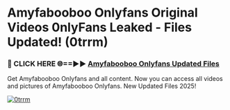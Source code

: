 # Amyfabooboo Onlyfans Original Videos 0nlyFans Leaked - Files Updated! (0trrm)

<h3>🔴 CLICK HERE 🌐==►► <a href="https://tinyurl.com/ehrbuxhb" rel="nofollow">Amyfabooboo Onlyfans Updated Files</a></h3>

Get Amyfabooboo Onlyfans and all content. Now you can access all videos and pictures of Amyfabooboo Onlyfans. New Updated Files 2025!

[![0trrm](https://i.imgur.com/lVYEuWS.gif)](https://tinyurl.com/ehrbuxhb)
